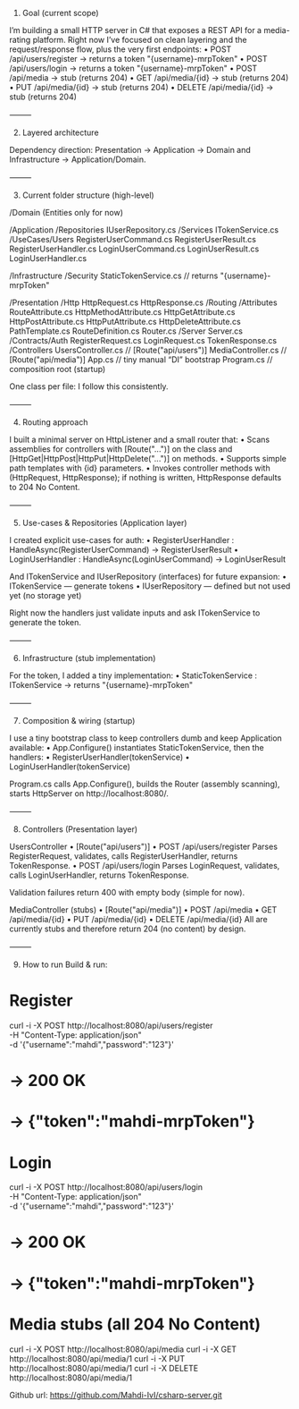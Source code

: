 1) Goal (current scope)

I’m building a small HTTP server in C# that exposes a REST API for a media-rating platform. Right now I’ve focused on clean layering and the request/response flow, plus the very first endpoints:
•	POST  /api/users/register → returns a token "{username}-mrpToken"
•	POST  /api/users/login → returns a token "{username}-mrpToken"
•	POST  /api/media → stub (returns 204)
•	GET   /api/media/{id} → stub (returns 204)
•	PUT   /api/media/{id} → stub (returns 204)
•	DELETE /api/media/{id} → stub (returns 204)

⸻

2) Layered architecture

Dependency direction:
Presentation → Application → Domain and Infrastructure → Application/Domain.

⸻

3) Current folder structure (high-level)

/Domain
(Entities only for now)

/Application
/Repositories
IUserRepository.cs
/Services
ITokenService.cs
/UseCases/Users
RegisterUserCommand.cs
RegisterUserResult.cs
RegisterUserHandler.cs
LoginUserCommand.cs
LoginUserResult.cs
LoginUserHandler.cs

/Infrastructure
/Security
StaticTokenService.cs     // returns "{username}-mrpToken"

/Presentation
/Http
HttpRequest.cs
HttpResponse.cs
/Routing
/Attributes
RouteAttribute.cs
HttpMethodAttribute.cs
HttpGetAttribute.cs
HttpPostAttribute.cs
HttpPutAttribute.cs
HttpDeleteAttribute.cs
PathTemplate.cs
RouteDefinition.cs
Router.cs
/Server
Server.cs
/Contracts/Auth
RegisterRequest.cs
LoginRequest.cs
TokenResponse.cs
/Controllers
UsersController.cs        // [Route("api/users")]
MediaController.cs        // [Route("api/media")]
App.cs                      // tiny manual “DI” bootstrap
Program.cs                  // composition root (startup)

One class per file: I follow this consistently.

⸻

4) Routing approach

I built a minimal server on HttpListener and a small router that:
•	Scans assemblies for controllers with [Route("...")] on the class and [HttpGet|HttpPost|HttpPut|HttpDelete("...")] on methods.
•	Supports simple path templates with {id} parameters.
•	Invokes controller methods with (HttpRequest, HttpResponse); if nothing is written, HttpResponse defaults to 204 No Content.


⸻

5) Use-cases & Repositories (Application layer)

I created explicit use-cases for auth:
•	RegisterUserHandler : HandleAsync(RegisterUserCommand) → RegisterUserResult
•	LoginUserHandler : HandleAsync(LoginUserCommand) → LoginUserResult

And ITokenService and IUserRepository (interfaces) for future expansion:
•	ITokenService — generate tokens
•	IUserRepository — defined but not used yet (no storage yet)

Right now the handlers just validate inputs and ask ITokenService to generate the token.

⸻

6) Infrastructure (stub implementation)

For the token, I added a tiny implementation:
•	StaticTokenService : ITokenService → returns "{username}-mrpToken"

⸻

7) Composition & wiring (startup)

I use a tiny bootstrap class to keep controllers dumb and keep Application available:
•	App.Configure() instantiates StaticTokenService, then the handlers:
•	RegisterUserHandler(tokenService)
•	LoginUserHandler(tokenService)

Program.cs calls App.Configure(), builds the Router (assembly scanning), starts HttpServer on http://localhost:8080/.

⸻

8) Controllers (Presentation layer)

UsersController
•	[Route("api/users")]
•	POST /api/users/register
Parses RegisterRequest, validates, calls RegisterUserHandler, returns TokenResponse.
•	POST /api/users/login
Parses LoginRequest, validates, calls LoginUserHandler, returns TokenResponse.

Validation failures return 400 with empty body (simple for now).

MediaController (stubs)
•	[Route("api/media")]
•	POST /api/media
•	GET /api/media/{id}
•	PUT /api/media/{id}
•	DELETE /api/media/{id}
All are currently stubs and therefore return 204 (no content) by design.

⸻

9) How to run
    Build & run:

# Register
curl -i -X POST http://localhost:8080/api/users/register \
-H "Content-Type: application/json" \
-d '{"username":"mahdi","password":"123"}'
# → 200 OK
# → {"token":"mahdi-mrpToken"}

# Login
curl -i -X POST http://localhost:8080/api/users/login \
-H "Content-Type: application/json" \
-d '{"username":"mahdi","password":"123"}'
# → 200 OK
# → {"token":"mahdi-mrpToken"}

# Media stubs (all 204 No Content)
curl -i -X POST   http://localhost:8080/api/media
curl -i -X GET    http://localhost:8080/api/media/1
curl -i -X PUT    http://localhost:8080/api/media/1
curl -i -X DELETE http://localhost:8080/api/media/1


Github url: https://github.com/Mahdi-IvI/csharp-server.git